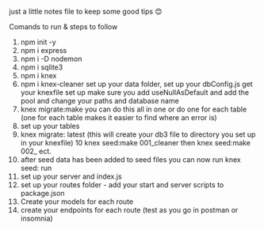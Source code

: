 just a little notes file to keep some good tips 😊

Comands to run & steps to follow  
1. npm init -y
2. npm i express 
3. npm i -D nodemon
4. npm i sqlite3 
5. npm i knex
6. npm i knex-cleaner 
set up your data folder, set up your dbConfig.js get your knexfile set up make sure you add useNullAsDefault and add the pool and change your paths and database name
7. knex migrate:make <tablename> you can do this all in one or do one for each table (one for each table makes it easier to find where an error is)
8. set up your tables 
9. knex migrate: latest (this will create your db3 file to directory you set up in your knexfile)
10 knex seed:make 001_cleaner then knex seed:make 002_<first table name> ect. 
11. after seed data has been added to seed files you can now run knex seed: run
12. set up your server and index.js 
13. set up your routes folder - add your start and server scripts to package.json
14. Create your models for each route
15. create your endpoints for each route (test as you go in postman or insomnia) 